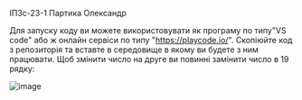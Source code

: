 ІПЗс-23-1
Партика Олександр

Для запуску коду ви можете використовувати як програму по типу"VS code" або ж онлайн сервіси по типу "https://playcode.io/". Скопіюйте код з репозиторія та вставте в середовище в якому ви будете з ним працювати.
Щоб змінити число на друге ви повинні замінити число в 19 рядку:

![image](https://github.com/OlexandrPartyka/Homework_7/assets/144223043/d18d88e7-7f9c-414a-8076-9694b133699d)
